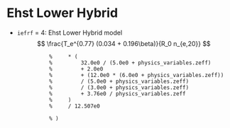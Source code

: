# Ehst Lower Hybrid
- `iefrf` = 4: Ehst Lower Hybrid model
$$
\frac{T_e^{0.77} (0.034 + 0.196\beta)}{R_0 n_{e,20}} 
$$                   

                %     * (
                %         32.0e0 / (5.0e0 + physics_variables.zeff)
                %         + 2.0e0
                %         + (12.0e0 * (6.0e0 + physics_variables.zeff))
                %         / (5.0e0 + physics_variables.zeff)
                %         / (3.0e0 + physics_variables.zeff)
                %         + 3.76e0 / physics_variables.zeff
                %     )
                %     / 12.507e0
                    
                % )
